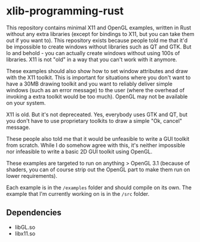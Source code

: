 # xlib-programming-rust

This repository contains minimal X11 and OpenGL examples, written in Rust without any extra libraries (except for bindings 
to X11, but you can take them out if you want to). This repository exists because people told me that it'd be impossible to
create windows without libraries such as QT and GTK. But lo and behold - you can actually create windows without using 100s of
libraries. X11 is not "old" in a way that you can't work with it anymore.

These examples should also show how to set window attributes and draw with the X11 toolkit. This is important for situations
where you don't want to have a 30MB drawing toolkit and you want to reliably deliver simple windows (such as an error message)
to the user (where the overhead of invoking a extra toolkit would be too much). OpenGL may not be available on your system.

X11 is old. But it's not depreceated. Yes, everybody uses GTK and QT, but you don't have to use proprietary toolkits to draw 
a simple "Ok, cancel" message.

These people also told me that it would be unfeasible to write a GUI toolkit from scratch. While I do somehow agree with this,
it's neither impossible nor infeasible to write a basic 2D GUI toolkit using OpenGL.

These examples are targeted to run on anything > OpenGL 3.1 (because of shaders, you can of course strip out the OpenGL part
to make them run on lower requirements).

Each example is in the `/examples` folder and should compile on its own. The example that I'm currently working on is in the 
`/src` folder.

## Dependencies

- libGL.so
- libx11.so
